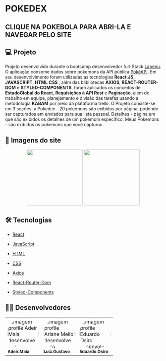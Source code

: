 # POKEDEX

## CLIQUE NA POKEBOLA PARA ABRI-LA E NAVEGAR PELO SITE

## 💻 Projeto
Projeto desenvolvido durante o bootcamp desenvolvedor full-Stack [Labenu](https://www.labenu.com.br/curso-de-programacao-web-full-stack-integral). O aplicação consome dados sobre pokemons da API pública [PokéAPI](https://pokeapi.co/). Em seu desenvolvimento foram utilizadas as tecnologias **React.JS**, **JAVASCRIPT**, **HTML** **CSS** , além das blibliotecas **AXIOS**, **REACT-ROUTER-DOM** e **STYLED-COMPONENTS**, foram aplicados os conceitos de **EstadoGlobal do React**, **Requisições à API Rest** e **Paginação**, além de trabalho em equipe, planejamento e divisão das tarefas usando a metódologia **KABAM** por meio da plataforma trello. O Projeto consiste-se em 3 seções: a Pokedex - 20 pokemons são exibidos por página, podendo ser capturados em enviados para sua lista pessoal. Detalhes - página em que são exibidos os detalhes de um pokemom específico. Meus Pokemons - são exibidos os pokemons que você capturou. 

<h2 id="imagens">📱 Imagens do site</h2>
<div align="center">
  <img height="180em" src="https://user-images.githubusercontent.com/98994187/174461045-7484c748-737e-4716-9401-5e047109e5ab.png"/>
  <img height="180em" src="https://user-images.githubusercontent.com/98994187/174461141-a67e718c-55a3-4c60-b9f3-2db0ad768985.png"/>
</div>

<h2 id="tecnologias">🛠 Tecnologias</h2>
 
-  [React](https://pt-br.reactjs.org/docs/getting-started.html)

-  [JavaScript](https://developer.mozilla.org/pt-BR/docs/Web/JavaScript)

-  [HTML](https://developer.mozilla.org/pt-BR/docs/Web/HTML)

-  [CSS](https://www.w3schools.com/css/)

-  [Axios](https://styled-components.com/docs) 

-  [React-Router-Dom](https://www.npmjs.com/package/react-router-dom)

-  [Styled-Components](https://styled-components.com/docs)

<h2 id="desenvolvedores">👨‍💻 Desenvolvedores</h2>

<table>         
<td><a href="https://github.com/AdeirMoreira"><img style="border-radius: 50%;" src="https://avatars.githubusercontent.com/u/98994187?v=4" width="100px;" alt="Imagem profile Adeir Maia desenvolvedor"/><br /><sub><b>Adeir Maia </b></sub></a><br /> 
<td><a href="https://github.com/lisgustavo"><img style="border-radius: 50%;" src="https://avatars.githubusercontent.com/u/99142835?v=4" width="100px;" alt="Imagem profile Ariane Mello desenvolvedora"/><br /><sub><b>Luiz Gustavo</b></sub></a><br /> 
<td><a href="https://github.com/EduardoOsiro"><img style="border-radius: 50%;" src="https://avatars.githubusercontent.com/u/98972986?v=4" width="100px;" alt="Imagem profile Eduardo Osiro desenvolvedor"/><br /><sub><b>Eduardo Osiro </b></sub></a><br /> 
</table>
